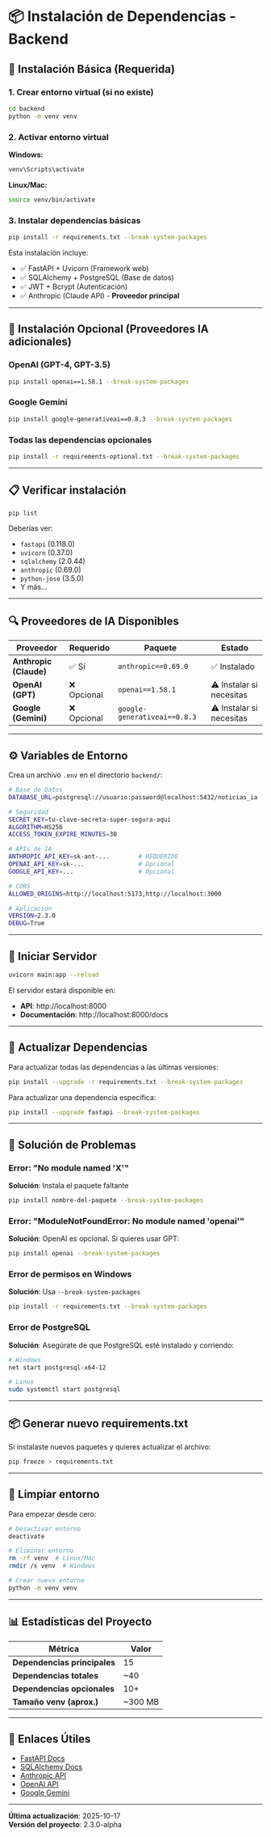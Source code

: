 # 📦 Instalación de Dependencias - Backend

## 🚀 Instalación Básica (Requerida)

### 1. Crear entorno virtual (si no existe)
```bash
cd backend
python -m venv venv
```

### 2. Activar entorno virtual

**Windows:**
```bash
venv\Scripts\activate
```

**Linux/Mac:**
```bash
source venv/bin/activate
```

### 3. Instalar dependencias básicas
```bash
pip install -r requirements.txt --break-system-packages
```

Esta instalación incluye:
- ✅ FastAPI + Uvicorn (Framework web)
- ✅ SQLAlchemy + PostgreSQL (Base de datos)
- ✅ JWT + Bcrypt (Autenticación)
- ✅ Anthropic (Claude API) - **Proveedor principal**

---

## 🔧 Instalación Opcional (Proveedores IA adicionales)

### OpenAI (GPT-4, GPT-3.5)
```bash
pip install openai==1.58.1 --break-system-packages
```

### Google Gemini
```bash
pip install google-generativeai==0.8.3 --break-system-packages
```

### Todas las dependencias opcionales
```bash
pip install -r requirements-optional.txt --break-system-packages
```

---

## 📋 Verificar instalación

```bash
pip list
```

Deberías ver:
- `fastapi` (0.118.0)
- `uvicorn` (0.37.0)
- `sqlalchemy` (2.0.44)
- `anthropic` (0.69.0)
- `python-jose` (3.5.0)
- Y más...

---

## 🔍 Proveedores de IA Disponibles

| Proveedor | Requerido | Paquete | Estado |
|-----------|-----------|---------|--------|
| **Anthropic (Claude)** | ✅ Sí | `anthropic==0.69.0` | ✅ Instalado |
| **OpenAI (GPT)** | ❌ Opcional | `openai==1.58.1` | ⚠️ Instalar si necesitas |
| **Google (Gemini)** | ❌ Opcional | `google-generativeai==0.8.3` | ⚠️ Instalar si necesitas |

---

## ⚙️ Variables de Entorno

Crea un archivo `.env` en el directorio `backend/`:

```bash
# Base de Datos
DATABASE_URL=postgresql://usuario:password@localhost:5432/noticias_ia

# Seguridad
SECRET_KEY=tu-clave-secreta-super-segura-aqui
ALGORITHM=HS256
ACCESS_TOKEN_EXPIRE_MINUTES=30

# APIs de IA
ANTHROPIC_API_KEY=sk-ant-...        # REQUERIDO
OPENAI_API_KEY=sk-...               # Opcional
GOOGLE_API_KEY=...                  # Opcional

# CORS
ALLOWED_ORIGINS=http://localhost:5173,http://localhost:3000

# Aplicación
VERSION=2.3.0
DEBUG=True
```

---

## 🎯 Iniciar Servidor

```bash
uvicorn main:app --reload
```

El servidor estará disponible en:
- **API**: http://localhost:8000
- **Documentación**: http://localhost:8000/docs

---

## 🔄 Actualizar Dependencias

Para actualizar todas las dependencias a las últimas versiones:

```bash
pip install --upgrade -r requirements.txt --break-system-packages
```

Para actualizar una dependencia específica:

```bash
pip install --upgrade fastapi --break-system-packages
```

---

## 🐛 Solución de Problemas

### Error: "No module named 'X'"
**Solución**: Instala el paquete faltante
```bash
pip install nombre-del-paquete --break-system-packages
```

### Error: "ModuleNotFoundError: No module named 'openai'"
**Solución**: OpenAI es opcional. Si quieres usar GPT:
```bash
pip install openai --break-system-packages
```

### Error de permisos en Windows
**Solución**: Usa `--break-system-packages`
```bash
pip install -r requirements.txt --break-system-packages
```

### Error de PostgreSQL
**Solución**: Asegúrate de que PostgreSQL esté instalado y corriendo:
```bash
# Windows
net start postgresql-x64-12

# Linux
sudo systemctl start postgresql
```

---

## 📦 Generar nuevo requirements.txt

Si instalaste nuevos paquetes y quieres actualizar el archivo:

```bash
pip freeze > requirements.txt
```

---

## 🧹 Limpiar entorno

Para empezar desde cero:

```bash
# Desactivar entorno
deactivate

# Eliminar entorno
rm -rf venv  # Linux/Mac
rmdir /s venv  # Windows

# Crear nuevo entorno
python -m venv venv
```

---

## 📊 Estadísticas del Proyecto

| Métrica | Valor |
|---------|-------|
| **Dependencias principales** | 15 |
| **Dependencias totales** | ~40 |
| **Dependencias opcionales** | 10+ |
| **Tamaño venv (aprox.)** | ~300 MB |

---

## 🔗 Enlaces Útiles

- [FastAPI Docs](https://fastapi.tiangolo.com/)
- [SQLAlchemy Docs](https://docs.sqlalchemy.org/)
- [Anthropic API](https://docs.anthropic.com/)
- [OpenAI API](https://platform.openai.com/docs)
- [Google Gemini](https://ai.google.dev/)

---

**Última actualización**: 2025-10-17  
**Versión del proyecto**: 2.3.0-alpha

